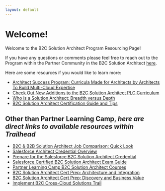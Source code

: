 ```yaml
---
layout: default
---
```


# Welcome!

Welcome to the B2C Solution Architect Program Resourcing Page!  

If you have any questions or comments please feel free to reach out to the Program within the Partner Community in the B2C Solution Architect [here](https://partners.salesforce.com/_ui/core/chatter/groups/GroupProfilePage?g=0F94V000000DR36). 

Here are some resources if you would like to learn more:
* [Architect Success Program: Curricula Made for Architects by Architects To Build Multi-Cloud Expertise](https://go.salesforce-partners.com/blog/architect-success-program)
* [Check Out New Additions to the B2C Solution Architect PLC Curriculum](https://1.salesforce-partners.com/new-additions-b2c-solution)
* [Who is a Solution Architect: Breadth versus Depth](https://1.salesforce-partners.com/who-is-a-solution-architect)
* [B2C Solution Architect Certification Guide and Tips](https://www.salesforceben.com/b2c-solution-architect-certification-guide-tips/)



## Other than Partner Learning Camp, _here are direct links to available resources within Trailhead_

* [B2C & B2B Solution Architect Job Comparison: Quick Look](https://trailhead.salesforce.com/content/learn/modules/b2c-b2b-solution-architect-comparison-quick-look)
* [Salesforce Architect Credential Overview](https://trailhead.salesforce.com/credentials/architectoverview)
* [Prepare for the Salesforce B2C Solution Architect Credential](https://trailhead.salesforce.com/en/users/teamtrailhead/trailmixes/prepare-for-the-salesforce-b-2-c-solution-architect-credential)
* [Salesforce Certified B2C Solution Architect Exam Guide](https://trailhead.salesforce.com/help?article=Salesforce-Certified-B2C-Solution-Architect-Exam-Guide)
* [Partner Learning Camp B2C Solution Architect Courses](https://trailhead.salesforce.com/en/users/teamtrailhead/trailmixes/b-2-c-solution-architect-plc-preparation-courses)
* [B2C Solution Architect Cert Prep: Architecture and Integration](https://trailhead.salesforce.com/en/content/learn/modules/b2c-solution-architect-cert-prep-architecture-and-integration)
* [B2C Solution Architect Cert Prep: Discovery and Business Value](https://trailhead.salesforce.com/en/content/learn/modules/b2c-study-cert-get-started)
* [Implement B2C Cross-Cloud Solutions Trail](https://trailhead.salesforce.com/en/content/learn/trails/implement-b2c-crosscloud-solutions)
